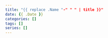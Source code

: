 ```yaml
---
title: "{{ replace .Name "-" " " | title }}"
date: {{ .Date }}
categories: []
tags: []
series: []
---
```

